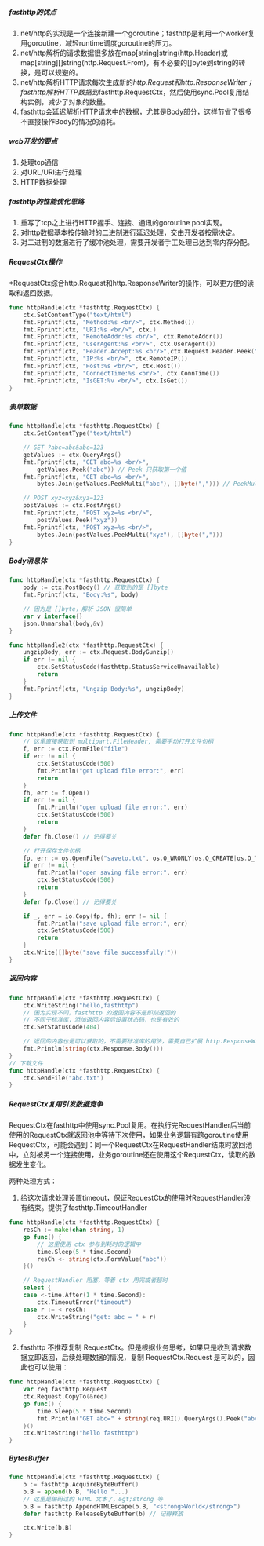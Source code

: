 ##### fasthttp的优点

1. net/http的实现是一个连接新建一个goroutine；fasthttp是利用一个worker复用goroutine，减轻runtime调度goroutine的压力。
2. net/http解析的请求数据很多放在map[string]string(http.Header)或map[string][]string(http.Request.From)，有不必要的[]byte到string的转换，是可以规避的。
3. net/http解析HTTP请求每次生成新的*http.Request和http.ResponseWriter；fasthttp解析HTTP数据到*fasthttp.RequestCtx，然后使用sync.Pool复用结构实例，减少了对象的数量。
4. fasthttp会延迟解析HTTP请求中的数据，尤其是Body部分，这样节省了很多不直接操作Body的情况的消耗。

##### web开发的要点

1. 处理tcp通信
2. 对URL/URI进行处理
3. HTTP数据处理

##### fasthttp的性能优化思路

1. 重写了tcp之上进行HTTP握手、连接、通讯的goroutine pool实现。
2. 对http数据基本按传输时的二进制进行延迟处理，交由开发者按需决定。
3. 对二进制的数据进行了缓冲池处理，需要开发者手工处理已达到零内存分配。

##### RequestCtx操作

*RequestCtx综合http.Request和http.ResponseWriter的操作，可以更方便的读取和返回数据。

```go
func httpHandle(ctx *fasthttp.RequestCtx) {
    ctx.SetContentType("text/html")
    fmt.Fprintf(ctx, "Method:%s <br/>", ctx.Method())
    fmt.Fprintf(ctx, "URI:%s <br/>", ctx.)
    fmt.Fprintf(ctx, "RemoteAddr:%s <br/>", ctx.RemoteAddr())
	fmt.Fprintf(ctx, "UserAgent:%s <br/>", ctx.UserAgent())
	fmt.Fprintf(ctx, "Header.Accept:%s <br/>",ctx.Request.Header.Peek("Accept"))
    fmt.Fprintf(ctx, "IP:%s <br/>", ctx.RemoteIP())
	fmt.Fprintf(ctx, "Host:%s <br/>", ctx.Host())
	fmt.Fprintf(ctx, "ConnectTime:%s <br/>", ctx.ConnTime())
	fmt.Fprintf(ctx, "IsGET:%v <br/>", ctx.IsGet())
}
```

##### 表单数据

```go
func httpHandle(ctx *fasthttp.RequestCtx) {
	ctx.SetContentType("text/html")

	// GET ?abc=abc&abc=123
	getValues := ctx.QueryArgs()
	fmt.Fprintf(ctx, "GET abc=%s <br/>",
		getValues.Peek("abc")) // Peek 只获取第一个值
	fmt.Fprintf(ctx, "GET abc=%s <br/>",
		bytes.Join(getValues.PeekMulti("abc"), []byte(","))) // PeekMulti 获取所有值

	// POST xyz=xyz&xyz=123
	postValues := ctx.PostArgs()
	fmt.Fprintf(ctx, "POST xyz=%s <br/>",
		postValues.Peek("xyz"))
	fmt.Fprintf(ctx, "POST xyz=%s <br/>",
		bytes.Join(postValues.PeekMulti("xyz"), []byte(",")))
}
```

##### Body消息体

```go
func httpHandle(ctx *fasthttp.RequestCtx) {
	body := ctx.PostBody() // 获取到的是 []byte
	fmt.Fprintf(ctx, "Body:%s", body)

	// 因为是 []byte，解析 JSON 很简单
	var v interface{}
	json.Unmarshal(body,&v)
}

func httpHandle2(ctx *fasthttp.RequestCtx) {
	ungzipBody, err := ctx.Request.BodyGunzip()
	if err != nil {
		ctx.SetStatusCode(fasthttp.StatusServiceUnavailable)
		return
	}
	fmt.Fprintf(ctx, "Ungzip Body:%s", ungzipBody)
}
```

##### 上传文件

```go
func httpHandle(ctx *fasthttp.RequestCtx) {
	// 这里直接获取到 multipart.FileHeader, 需要手动打开文件句柄
	f, err := ctx.FormFile("file")
	if err != nil {
		ctx.SetStatusCode(500)
		fmt.Println("get upload file error:", err)
		return
	}
	fh, err := f.Open()
	if err != nil {
		fmt.Println("open upload file error:", err)
		ctx.SetStatusCode(500)
		return
	}
	defer fh.Close() // 记得要关

	// 打开保存文件句柄
	fp, err := os.OpenFile("saveto.txt", os.O_WRONLY|os.O_CREATE|os.O_TRUNC, 0666)
	if err != nil {
		fmt.Println("open saving file error:", err)
		ctx.SetStatusCode(500)
		return
	}
	defer fp.Close() // 记得要关

	if _, err = io.Copy(fp, fh); err != nil {
		fmt.Println("save upload file error:", err)
		ctx.SetStatusCode(500)
		return
	}
	ctx.Write([]byte("save file successfully!"))
}
```

##### 返回内容

```go
func httpHandle(ctx *fasthttp.RequestCtx) {
	ctx.WriteString("hello,fasthttp")
	// 因为实现不同，fasthttp 的返回内容不是即刻返回的
	// 不同于标准库，添加返回内容后设置状态码，也是有效的
	ctx.SetStatusCode(404)

	// 返回的内容也是可以获取的，不需要标准库的用法，需要自己扩展 http.ResponseWriter
	fmt.Println(string(ctx.Response.Body()))
}
// 下载文件
func httpHandle(ctx *fasthttp.RequestCtx) {
	ctx.SendFile("abc.txt")
}
```

##### RequestCtx复用引发数据竞争

RequestCtx在fasthttp中使用sync.Pool复用。在执行完RequestHandler后当前使用的RequestCtx就返回池中等待下次使用，如果业务逻辑有跨goroutine使用RequestCtx，可能会遇到：同一个RequestCtx在RequestHandler结束时放回池中，立刻被另一个连接使用，业务goroutine还在使用这个RequestCtx，读取的数据发生变化。

两种处理方式：

1. 给这次请求处理设置timeout，保证RequestCtx的使用时RequestHandler没有结束。提供了fasthttp.TimeoutHandler

```go
func httpHandle(ctx *fasthttp.RequestCtx) {
	resCh := make(chan string, 1)
	go func() {
		// 这里使用 ctx 参与到耗时的逻辑中
		time.Sleep(5 * time.Second)
		resCh <- string(ctx.FormValue("abc"))
	}()

	// RequestHandler 阻塞，等着 ctx 用完或者超时
	select {
	case <-time.After(1 * time.Second):
		ctx.TimeoutError("timeout")
	case r := <-resCh:
		ctx.WriteString("get: abc = " + r)
	}
}
```

2. fasthttp 不推荐复制 RequestCtx。但是根据业务思考，如果只是收到请求数据立即返回，后续处理数据的情况，复制 RequestCtx.Request 是可以的，因此也可以使用：

```go
func httpHandle(ctx *fasthttp.RequestCtx) {
	var req fasthttp.Request
	ctx.Request.CopyTo(&req)
	go func() {
		time.Sleep(5 * time.Second)
		fmt.Println("GET abc=" + string(req.URI().QueryArgs().Peek("abc")))
	}()
	ctx.WriteString("hello fasthttp")
}
```

##### BytesBuffer

```go
func httpHandle(ctx *fasthttp.RequestCtx) {
	b := fasthttp.AcquireByteBuffer()
	b.B = append(b.B, "Hello "...)
	// 这里是编码过的 HTML 文本了，&gt;strong 等
	b.B = fasthttp.AppendHTMLEscape(b.B, "<strong>World</strong>")
	defer fasthttp.ReleaseByteBuffer(b) // 记得释放

	ctx.Write(b.B)
}
```

